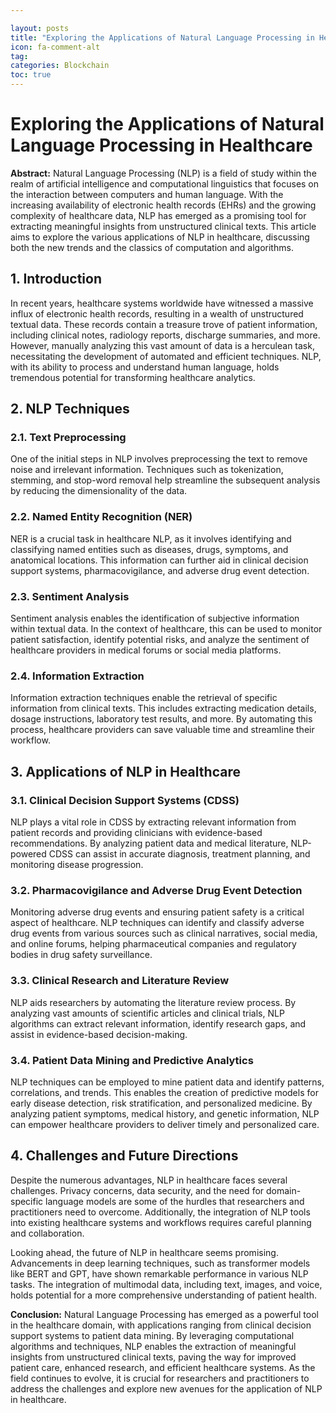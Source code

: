 ```yaml
---

layout: posts
title: "Exploring the Applications of Natural Language Processing in Healthcare"
icon: fa-comment-alt
tag:      
categories: Blockchain
toc: true
---
```




# Exploring the Applications of Natural Language Processing in Healthcare

**Abstract:**
Natural Language Processing (NLP) is a field of study within the realm of artificial intelligence and computational linguistics that focuses on the interaction between computers and human language. With the increasing availability of electronic health records (EHRs) and the growing complexity of healthcare data, NLP has emerged as a promising tool for extracting meaningful insights from unstructured clinical texts. This article aims to explore the various applications of NLP in healthcare, discussing both the new trends and the classics of computation and algorithms.

## 1. Introduction
In recent years, healthcare systems worldwide have witnessed a massive influx of electronic health records, resulting in a wealth of unstructured textual data. These records contain a treasure trove of patient information, including clinical notes, radiology reports, discharge summaries, and more. However, manually analyzing this vast amount of data is a herculean task, necessitating the development of automated and efficient techniques. NLP, with its ability to process and understand human language, holds tremendous potential for transforming healthcare analytics.

## 2. NLP Techniques
### 2.1. Text Preprocessing
One of the initial steps in NLP involves preprocessing the text to remove noise and irrelevant information. Techniques such as tokenization, stemming, and stop-word removal help streamline the subsequent analysis by reducing the dimensionality of the data.

### 2.2. Named Entity Recognition (NER)
NER is a crucial task in healthcare NLP, as it involves identifying and classifying named entities such as diseases, drugs, symptoms, and anatomical locations. This information can further aid in clinical decision support systems, pharmacovigilance, and adverse drug event detection.

### 2.3. Sentiment Analysis
Sentiment analysis enables the identification of subjective information within textual data. In the context of healthcare, this can be used to monitor patient satisfaction, identify potential risks, and analyze the sentiment of healthcare providers in medical forums or social media platforms.

### 2.4. Information Extraction
Information extraction techniques enable the retrieval of specific information from clinical texts. This includes extracting medication details, dosage instructions, laboratory test results, and more. By automating this process, healthcare providers can save valuable time and streamline their workflow.

## 3. Applications of NLP in Healthcare
### 3.1. Clinical Decision Support Systems (CDSS)
NLP plays a vital role in CDSS by extracting relevant information from patient records and providing clinicians with evidence-based recommendations. By analyzing patient data and medical literature, NLP-powered CDSS can assist in accurate diagnosis, treatment planning, and monitoring disease progression.

### 3.2. Pharmacovigilance and Adverse Drug Event Detection
Monitoring adverse drug events and ensuring patient safety is a critical aspect of healthcare. NLP techniques can identify and classify adverse drug events from various sources such as clinical narratives, social media, and online forums, helping pharmaceutical companies and regulatory bodies in drug safety surveillance.

### 3.3. Clinical Research and Literature Review
NLP aids researchers by automating the literature review process. By analyzing vast amounts of scientific articles and clinical trials, NLP algorithms can extract relevant information, identify research gaps, and assist in evidence-based decision-making.

### 3.4. Patient Data Mining and Predictive Analytics
NLP techniques can be employed to mine patient data and identify patterns, correlations, and trends. This enables the creation of predictive models for early disease detection, risk stratification, and personalized medicine. By analyzing patient symptoms, medical history, and genetic information, NLP can empower healthcare providers to deliver timely and personalized care.

## 4. Challenges and Future Directions
Despite the numerous advantages, NLP in healthcare faces several challenges. Privacy concerns, data security, and the need for domain-specific language models are some of the hurdles that researchers and practitioners need to overcome. Additionally, the integration of NLP tools into existing healthcare systems and workflows requires careful planning and collaboration.

Looking ahead, the future of NLP in healthcare seems promising. Advancements in deep learning techniques, such as transformer models like BERT and GPT, have shown remarkable performance in various NLP tasks. The integration of multimodal data, including text, images, and voice, holds potential for a more comprehensive understanding of patient health.

**Conclusion:**
Natural Language Processing has emerged as a powerful tool in the healthcare domain, with applications ranging from clinical decision support systems to patient data mining. By leveraging computational algorithms and techniques, NLP enables the extraction of meaningful insights from unstructured clinical texts, paving the way for improved patient care, enhanced research, and efficient healthcare systems. As the field continues to evolve, it is crucial for researchers and practitioners to address the challenges and explore new avenues for the application of NLP in healthcare.